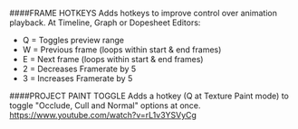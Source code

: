 ####FRAME HOTKEYS
Adds hotkeys to improve control over animation playback. At Timeline, Graph or Dopesheet Editors:

- Q = Toggles preview range
- W = Previous frame (loops within start & end frames)
- E = Next frame (loops within start & end frames)
- 2 = Decreases Framerate by 5
- 3 = Increases Framerate by 5

####PROJECT PAINT TOGGLE
Adds a hotkey (Q at Texture Paint mode) to toggle "Occlude, Cull and Normal" options at once.
https://www.youtube.com/watch?v=rL1v3YSVyCg
